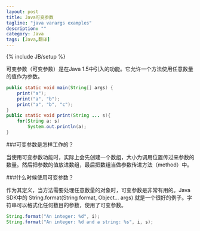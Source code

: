 ```yaml
---
layout: post
title: Java可变参数
tagline: "java varargs examples"
description: ""
category: Java
tags: [Java,翻译]
---
```

{% include JB/setup %}

可变参数（可变参数）是在Java 1.5中引入的功能。它允许一个方法使用任意数量的值作为参数。

```java
public static void main(String[] args) {
    print("a");
    print("a", "b");
    print("a", "b", "c");
}
public static void print(String ... s){
    for(String a: s)
        System.out.println(a);
}
```

###可变参数是怎样工作的？

当使用可变参数功能时，实际上会先创建一个数组，大小为调用位置传过来参数的数量。然后把参数的值放进数组，最后把数组当做参数传进方法（method）中。

###什么时候使用可变参数？

作为其定义，当方法需要处理任意数量的对象时，可变参数是非常有用的。Java SDK中的 String.format(String format, Object... args) 就是一个很好的例子。字符串可以格式化任何数目的参数，使用了可变参数。

```java
String.format("An integer: %d", i);
String.format("An integer: %d and a string: %s", i, s);
```

